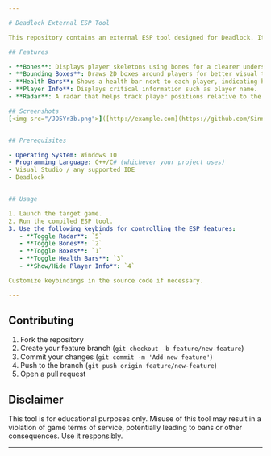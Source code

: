```yaml
---

# Deadlock External ESP Tool

This repository contains an external ESP tool designed for Deadlock. It provides features such as bone rendering, bounding boxes, health bars, player information, and a radar overlay.

## Features

- **Bones**: Displays player skeletons using bones for a clearer understanding of player positions and actions.
- **Bounding Boxes**: Draws 2D boxes around players for better visual tracking.
- **Health Bars**: Shows a health bar next to each player, indicating how much health they have left.
- **Player Info**: Displays critical information such as player name.
- **Radar**: A radar that helps track player positions relative to the user.

## Screenshots
[<img src="/JO5Yr3b.png">]([http://example.com](https://github.com/Sinnisterly/deadlock-external/tree/main))


## Prerequisites

- Operating System: Windows 10
- Programming Language: C++/C# (whichever your project uses)
- Visual Studio / any supported IDE
- Deadlock


## Usage

1. Launch the target game.
2. Run the compiled ESP tool.
3. Use the following keybinds for controlling the ESP features:
   - **Toggle Radar**: `5`
   - **Toggle Bones**: `2`
   - **Toggle Boxes**: `1`
   - **Toggle Health Bars**: `3`
   - **Show/Hide Player Info**: `4`

Customize keybindings in the source code if necessary.

---
```


## Contributing

1. Fork the repository
2. Create your feature branch (`git checkout -b feature/new-feature`)
3. Commit your changes (`git commit -m 'Add new feature'`)
4. Push to the branch (`git push origin feature/new-feature`)
5. Open a pull request

## Disclaimer

This tool is for educational purposes only. Misuse of this tool may result in a violation of game terms of service, potentially leading to bans or other consequences. Use it responsibly.

---
